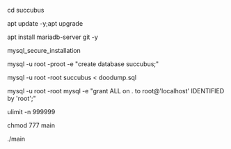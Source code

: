 cd succubus

apt update -y;apt upgrade

apt install mariadb-server git -y

mysql_secure_installation

mysql -u root -proot -e "create database succubus;"

mysql -u root -root succubus < doodump.sql

mysql -u root -root mysql -e "grant ALL on . to root@'localhost' IDENTIFIED by 'root';"

ulimit -n 999999

chmod 777 main

./main
